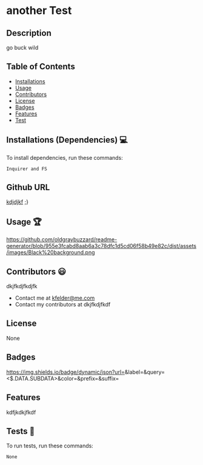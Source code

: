 # another Test
      
  
## Description
go buck wild

## Table of Contents
* [Installations](#dependencies)
* [Usage](#usage)
* [Contributors](#contributors)
* [License](#license)
* [Badges](#badges)
* [Features](#features)
* [Test](#test)

 ## Installations (Dependencies) 💻
 To install dependencies, run these commands:
 ```
 Inquirer and FS
 ```
 ## Github URL
 [kdjdjkf](https://github.com/kdjdjkf/)
 ;}

 ## Usage 🏆
 https://github.com/oldgraybuzzard/readme-generator/blob/955e3fcabd8aab6a3c78dfc1d5cd06f58b49e82c/dist/assets/images/Black%20background.png
        

 ## Contributors 😃
 dkjfkdjfkdjfk

 * Contact me at kfelder@me.com
 * Contact my contributors at dkjfkdjfkdf

## License
None

## Badges
https://img.shields.io/badge/dynamic/json?url=<URL>&label=<LABEL>&query=<$.DATA.SUBDATA>&color=<COLOR>&prefix=<PREFIX>&suffix=<SUFFIX>

## Features
kdfjkdkjfkdf  

## Tests 🧪
To run tests, run these commands:
```
None
```
        
